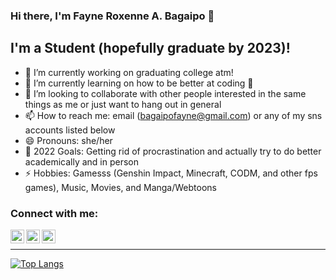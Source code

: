 ### Hi there, I'm Fayne Roxenne A. Bagaipo 👋

## I'm a Student (hopefully graduate by 2023)!
- 🔭 I’m currently working on graduating college atm!
- 🌱 I’m currently learning on how to be better at coding 🤣
- 👯 I’m looking to collaborate with other people interested in the same things as me or just want to hang out in general
- 📫 How to reach me: email (bagaipofayne@gmail.com) or any of my sns accounts listed below
- 😄 Pronouns: she/her
- 🥅 2022 Goals: Getting rid of procrastination and actually try to do better academically and in person
- ⚡ Hobbies: Gamesss (Genshin Impact, Minecraft, CODM, and other fps games), Music, Movies, and Manga/Webtoons

### Connect with me:

[<img align="left" alt="codeSTACKr | Twitter" width="22px" src="https://cdn.jsdelivr.net/npm/simple-icons@v3/icons/twitter.svg" />][twitter]
[<img align="left" alt="codeSTACKr | LinkedIn" width="22px" src="https://cdn.jsdelivr.net/npm/simple-icons@v3/icons/linkedin.svg" />][linkedin]
[<img align="left" alt="codeSTACKr | Discord" width="22px" src="https://cdn.jsdelivr.net/npm/simple-icons@v3/icons/discord.svg" />][linkedin]

<br />

---

[![Top Langs](https://github-readme-stats.vercel.app/api/top-langs/?username=fabagaipo)](https://github.com/fabagaipo/github-readme-stats)

[twitter]: https://twitter.com/infaynety

[linkedin]: https://linkedin.com/in/fabagaipo

[discord]: http://discordapp.com/users/548838201549258772
